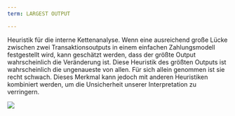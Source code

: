 ```yaml
---
term: LARGEST OUTPUT

---
```

Heuristik für die interne Kettenanalyse. Wenn eine ausreichend große Lücke zwischen zwei Transaktionsoutputs in einem einfachen Zahlungsmodell festgestellt wird, kann geschätzt werden, dass der größte Output wahrscheinlich die Veränderung ist. Diese Heuristik des größten Outputs ist wahrscheinlich die ungenaueste von allen. Für sich allein genommen ist sie recht schwach. Dieses Merkmal kann jedoch mit anderen Heuristiken kombiniert werden, um die Unsicherheit unserer Interpretation zu verringern.

![](../../dictionnaire/assets/12.webp)
